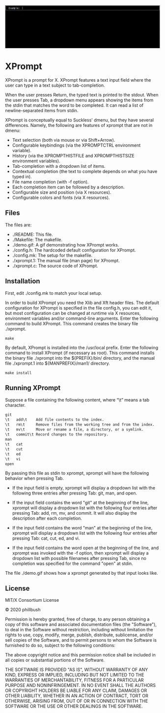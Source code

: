 <p align="center">
  <img src="/demo.gif", title="demo"/>
</p>

# XPrompt

XPrompt is a prompt for X.
XPrompt features a text input field where the user can type in a text
subject to tab-completion.

When the user presses Return, the typed text is printed to the stdout.
When the user presses Tab, a dropdown menu appears showing the items
from the stdin that matches the word to be completed.  It can read a
list of newline-separated items from stdin.

XPrompt is conceptually equal to Suckless' dmenu, but they have several
differences.  Namely, the following are features of xprompt that are not
in dmenu:

* Text selection (both via mouse or via Shift+Arrow).
* Configurable keybindings (via the XPROMPTCTRL environment variable).
* History (via the XPROMPTHISTFILE and XPROMPTHISTSIZE environment
  variables).
* Tab-completion with a dropdown list of items.
* Contextual completion (the text to complete depends on what you have
  typed in).
* File name completion (with -f option).
* Each completion item can be followed by a description.
* Configurable size and position (via X resources).
* Configurable colors and fonts (via X resources).


## Files

The files are:

* ./README:     This file.
* ./Makefile:   The makefile.
* ./demo.gif:   A gif demonstrating how XPrompt works.
* ./config.h:   The hardcoded default configuration for XPrompt.
* ./config.mk:  The setup for the makefile.
* ./xprompt.1:  The manual file (man page) for XPrompt.
* ./xprompt.c:  The source code of XPrompt.


## Installation

First, edit ./config.mk to match your local setup.

In order to build XPrompt you need the Xlib and Xft header files.
The default configuration for XPrompt is specified in the file config.h,
you can edit it, but most configuration can be changed at runtime via
X resources, environment variables and/or command-line arguments.
Enter the following command to build XPrompt.  This command creates the
binary file ./xprompt.

	make

By default, XPrompt is installed into the /usr/local prefix.  Enter the
following command to install XPrompt (if necessary as root).  This command
installs the binary file ./xprompt into the ${PREFIX}/bin/ directory, and
the manual file ./xprompt.1 into ${MANPREFIX}/man1/ directory.

	make install


## Running XPrompt

Suppose a file containing the following content, where “\t” means a tab
character.

	git
	\t   add\t    Add file contents to the index.
	\t   rm\t     Remove files from the working tree and from the index.
	\t   mv\t     Move or rename a file, a directory, or a symlink.
	\t   commit\t Record changes to the repository.
	man
	\t   cat
	\t   cut
	\t   ed
	\t   vi
	open


By passing this file as stdin to xprompt, xprompt will have the
following behavior when pressing Tab.

* If the input field is empty, xprompt will display a dropdown list
  with the following three entries after pressing Tab:
  git, man, and open.

* If the input field contains the word "git" at the beginning of the
  line, xprompt will display a dropdown list with the following four
  entries after pressing Tab:
  add, rm, mv, and commit.
  It will also display the description after each completion.

* If the input field contains the word "man" at the beginning of the
  line, xprompt will display a dropdown list with the following
  four entries after pressing Tab:
  cat, cut, ed, and vi.

* If the input field contains the word open at the beginning of the
  line, and xprompt was invoked with the -f option, then xprompt will
  display a dropdown list with possible filenames after pressing Tab,
  since no completion was specified for the command "open" at stdin.

The file ./demo.gif shows how a xprompt generated by that input looks like.


## License

MIT/X Consortium License

© 2020 phillbush

Permission is hereby granted, free of charge, to any person obtaining a
copy of this software and associated documentation files (the "Software"),
to deal in the Software without restriction, including without limitation
the rights to use, copy, modify, merge, publish, distribute, sublicense,
and/or sell copies of the Software, and to permit persons to whom the
Software is furnished to do so, subject to the following conditions:

The above copyright notice and this permission notice shall be included in
all copies or substantial portions of the Software.

THE SOFTWARE IS PROVIDED "AS IS", WITHOUT WARRANTY OF ANY KIND, EXPRESS OR
IMPLIED, INCLUDING BUT NOT LIMITED TO THE WARRANTIES OF MERCHANTABILITY,
FITNESS FOR A PARTICULAR PURPOSE AND NONINFRINGEMENT.  IN NO EVENT SHALL
THE AUTHORS OR COPYRIGHT HOLDERS BE LIABLE FOR ANY CLAIM, DAMAGES OR OTHER
LIABILITY, WHETHER IN AN ACTION OF CONTRACT, TORT OR OTHERWISE, ARISING
FROM, OUT OF OR IN CONNECTION WITH THE SOFTWARE OR THE USE OR OTHER
DEALINGS IN THE SOFTWARE.
